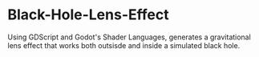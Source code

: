 # Black-Hole-Lens-Effect
Using GDScript and Godot's Shader Languages, generates a gravitational lens effect that works both outsisde and inside a simulated black hole.
